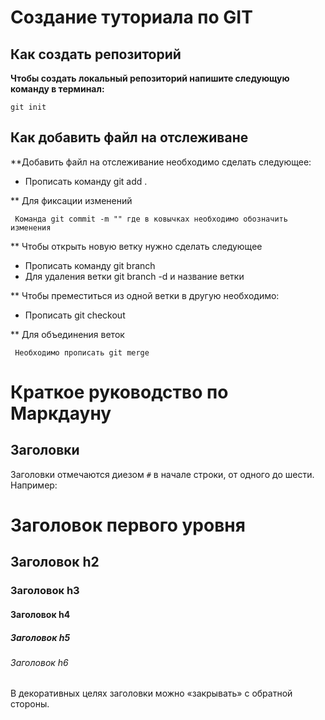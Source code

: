 # Создание туториала по GIT

## Как создать репозиторий


**Чтобы создать локальный репозиторий напишите следующую команду в терминал:**
```fix
git init
```

## Как добавить файл на отслеживане

**Добавить файл на отслеживание необходимо сделать следующее:

- Прописать команду git add .

** Для фиксации изменений

``` Команда git commit -m "" где в ковычках необходимо обозначить изменения``` 

** Чтобы открыть новую ветку нужно сделать следующее

- Прописать команду git branch
- Для удаления ветки git branch -d и название ветки

** Чтобы преместиться из одной ветки в другую необходимо:

- Прописать git checkout

** Для объединения веток

``` Необходимо прописать git merge```

# Краткое руководство по Маркдауну

## Заголовки

Заголовки отмечаются диезом `#` в начале строки, от одного до шести. Например:

# Заголовок первого уровня #
## Заголовок h2
### Заголовок h3
#### Заголовок h4
##### Заголовок h5
###### Заголовок h6

В декоративных целях заголовки можно «закрывать» с обратной стороны.